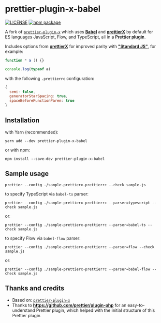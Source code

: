 # prettier-plugin-x-babel

[![LICENSE](https://img.shields.io/npm/l/prettier-plugin-x-babel?color=green&style=flat-square)](./LICENSE.md)
[![npm package](https://img.shields.io/npm/v/prettier-plugin-x-babel?color=blue&style=flat-square)](https://www.npmjs.com/package/prettier-plugin-x-babel)

A fork of [`prettier-plugin-x`](https://github.com/brodybits/prettier-plugin-x) which uses
**[Babel](https://babeljs.io/)** and **[prettierX](https://github.com/brodybits/prettierx)**
by default for ES languages JavaScript, Flow, and TypeScript, all in a
**[Prettier plugin](https://prettier.io/docs/en/plugins.html)**.

Includes options from **[prettierX](https://github.com/brodybits/prettierx)** for
improved parity with **["Standard JS"](https://standardjs.com/)**, for example:

```js
function * a () {}

console.log(typeof a)
```

with the following `.prettierrc` configuration:

```js
{
  semi: false,
  generatorStarSpacing: true,
  spaceBeforeFunctionParen: true
}
```

## Installation

with Yarn (recommended):

```console
yarn add --dev prettier-plugin-x-babel
```

or with npm:

```console
npm install --save-dev prettier-plugin-x-babel
```

## Sample usage

```console
prettier --config ./sample-prettierx-prettierrc --check sample.js
```

to specify TypeScript via `babel-ts` parser:

```console
prettier --config ./sample-prettierx-prettierrc --parser=typescript --check sample.js
```

or:

```console
prettier --config ./sample-prettierx-prettierrc --parser=babel-ts --check sample.js
```

to specify Flow via `babel-flow` parser:

```console
prettier --config ./sample-prettierx-prettierrc --parser=flow --check sample.js
```

or:

```console
prettier --config ./sample-prettierx-prettierrc --parser=babel-flow --check sample.js
```

## Thanks and credits

- Based on: [`prettier-plugin-x`](https://github.com/brodybits/prettier-plugin-x)
- Thanks to **<https://github.com/prettier/plugin-php>** for an easy-to-understand Prettier plugin,
  which helped with the initial structure of this Prettier plugin.
